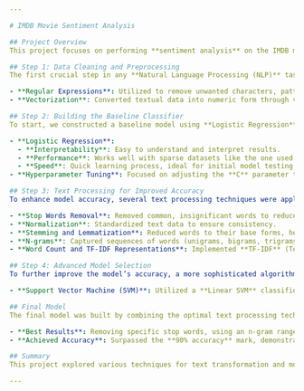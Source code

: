 ```yaml
---

# IMDB Movie Sentiment Analysis

## Project Overview
This project focuses on performing **sentiment analysis** on the IMDB movie reviews dataset, consisting of 50,000 reviews. The primary goal was to build a robust classification model that can accurately distinguish between positive and negative reviews.

## Step 1: Data Cleaning and Preprocessing
The first crucial step in any **Natural Language Processing (NLP)** task is to clean and preprocess the data.

- **Regular Expressions**: Utilized to remove unwanted characters, patterns, and noise from the text data, ensuring a cleaner input for analysis.
- **Vectorization**: Converted textual data into numeric form through vectorization. This allows machine learning algorithms to process and understand the textual information effectively.

## Step 2: Building the Baseline Classifier
To start, we constructed a baseline model using **Logistic Regression** due to its interpretability and efficiency with sparse datasets.

- **Logistic Regression**:
  - **Interpretability**: Easy to understand and interpret results.
  - **Performance**: Works well with sparse datasets like the one used in this project.
  - **Speed**: Quick learning process, ideal for initial model testing.
- **Hyperparameter Tuning**: Focused on adjusting the **C** parameter to fine-tune regularization, balancing bias and variance.

## Step 3: Text Processing for Improved Accuracy
To enhance model accuracy, several text processing techniques were applied:

- **Stop Words Removal**: Removed common, insignificant words to reduce noise and improve the focus on meaningful content.
- **Normalization**: Standardized text data to ensure consistency.
- **Stemming and Lemmatization**: Reduced words to their base forms, helping to treat variations of the same word as equivalent.
- **N-grams**: Captured sequences of words (unigrams, bigrams, trigrams) to consider context and improve the model's understanding.
- **Word Count and TF-IDF Representations**: Implemented **TF-IDF** (Term Frequency-Inverse Document Frequency) to weigh words by importance, enhancing the model's ability to prioritize significant terms.

## Step 4: Advanced Model Selection
To further improve the model’s accuracy, a more sophisticated algorithm was tested:

- **Support Vector Machine (SVM)**: Utilized a **Linear SVM** classifier, known for its effectiveness with high-dimensional and sparse datasets. By experimenting with different **n-gram ranges** (1 to 3), we achieved significant accuracy improvements.

## Final Model
The final model was built by combining the optimal text processing techniques with the **Linear SVM** classifier.

- **Best Results**: Removing specific stop words, using an n-gram range of 1 to 3, and applying a Linear SVM provided the most accurate results in classifying sentiment.
- **Achieved Accuracy**: Surpassed the **90% accuracy** mark, demonstrating the effectiveness of the chosen techniques and algorithms.

## Summary
This project explored various techniques for text transformation and model selection to maximize the accuracy of an NLP model. The results showed that a combination of careful preprocessing, feature engineering, and algorithm selection could yield highly accurate and reliable sentiment analysis models. Continuous experimentation with different combinations of these techniques is crucial for achieving the best results in similar tasks.

---
```


